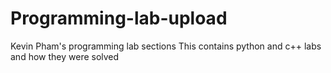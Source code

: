 # Programming-lab-upload
Kevin Pham's programming lab sections
This contains python and c++ labs and how they were solved
